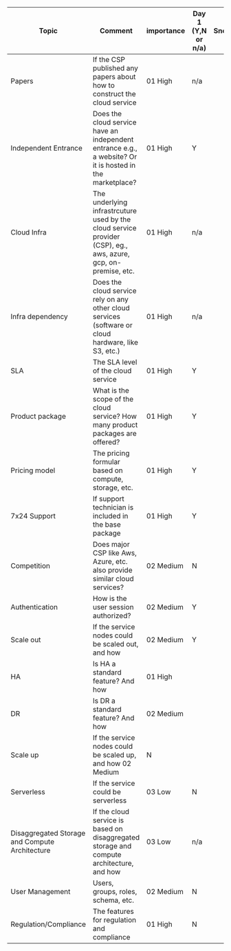 Topic | Comment | importance | Day 1 (Y,N or n/a) | Snowflake | Confluent/Kafka | MongoDB Atlas | Elastic Search | Databricks/Spark
---|---|---|---|---|---|---|---|---
Papers | If the CSP published any papers about how to construct the cloud service |	01 High | n/a |
Independent Entrance | Does the cloud service have an independent entrance e.g., a website? Or it is hosted in the marketplace? | 01 High |	Y
Cloud Infra | The underlying infrastrcuture used by the cloud service provider (CSP), eg., aws, azure, gcp, on-premise, etc. | 01 High | n/a
Infra dependency | Does the cloud service rely on any other cloud services (software or cloud hardware, like S3, etc.) | 01 High | n/a
SLA | The SLA level of the cloud service | 01 High | Y
Product package | What is the scope of the cloud service? How many product packages are offered? | 01 High | Y
Pricing model | The pricing formular based on compute, storage, etc. | 01 High | Y
7x24 Support | If support technician is included in the base package | 01 High | Y
Competition | Does major CSP like Aws, Azure, etc. also provide similar cloud services? | 02 Medium | N
Authentication | How is the user session authorized? | 02 Medium | Y
Scale out | If the service nodes could be scaled out, and how | 02 Medium | Y
HA | Is HA a standard feature? And how | 01 High
DR | Is DR a standard feature? And how | 02 Medium
Scale up | If the service nodes could be scaled up, and how	02 Medium | N
Serverless | If the service could be serverless | 03 Low | N
Disaggregated Storage and Compute Architecture | If the cloud service is based on disaggregated storage and compute architecture, and how | 03 Low | n/a
User Management | Users, groups, roles, schema, etc. | 02 Medium | N
Regulation/Compliance | The features for regulation and compliance | 01 High | N